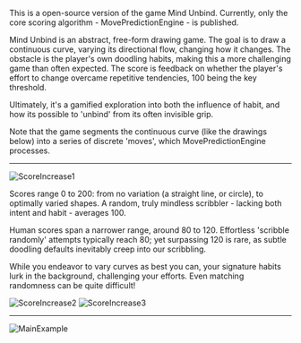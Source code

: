 This is a open-source version of the game Mind Unbind. Currently, only the core scoring algorithm - MovePredictionEngine - is published.

Mind Unbind is an abstract, free-form drawing game. 
The goal is to draw a continuous curve, varying its directional flow, changing how it changes.
The obstacle is the player's own doodling habits, making this a more challenging game than often expected.
The score is feedback on whether the player's effort to change overcame repetitive tendencies, 100 being the key threshold.

Ultimately, it's a gamified exploration into both the influence of habit, and how its possible to 'unbind' from its often invisible grip.

Note that the game segments the continuous curve (like the drawings below) into a series of discrete 'moves', which MovePredictionEngine processes. 

------------
![ScoreIncrease1](https://github.com/user-attachments/assets/aa5b46cd-0d9d-48a6-96d3-51efbf4655ff)


Scores range 0 to 200: from no variation (a straight line, or circle), to optimally varied shapes. A random, truly mindless scribbler - lacking both intent and habit - averages 100.

Human scores span a narrower range, around 80 to 120. Effortless 'scribble randomly' attempts typically reach 80; yet surpassing 120 is rare, as subtle doodling defaults inevitably creep into our scribbling.

While you endeavor to vary curves as best you can, your signature habits lurk in the background, challenging your efforts. Even matching randomness can be quite difficult!

![ScoreIncrease2](https://github.com/user-attachments/assets/bed0a0e4-5b08-43f2-ba53-90da4047fa08)
![ScoreIncrease3](https://github.com/user-attachments/assets/7a4435f9-f874-43e7-9f82-7b1089e2a61c)

------------
![MainExample](https://github.com/user-attachments/assets/8ff407e9-5e4a-4590-84b6-29496ffecd79)



